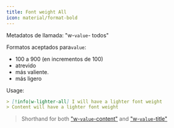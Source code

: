 ```yaml
---
title: Font weight All
icon: material/format-bold
---
```


Metadatos de llamada: "w-`value`- todos"

Formatos aceptados para`value`:
- 100 a 900 (en incrementos de 100)
- atrevido
- más valiente.
- más ligero

Usage:
```md
> [!info|w-lighter-all] I will have a lighter font weight
> Content will have a lighter font weight
```
> Shorthand for both ["w-`value`-content"](。/content-styling/page-14.md) and ["w-`value`-title"](。/title-styling/page-24.md)